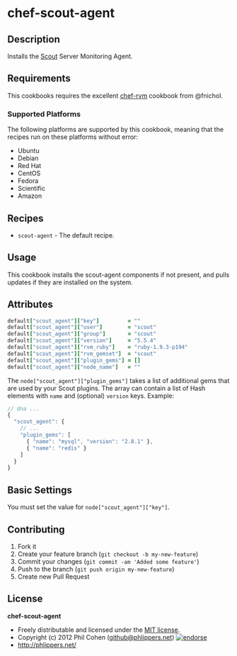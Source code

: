 # chef-scout-agent

## Description

Installs the [Scout](https://scoutapp.com/) Server Monitoring Agent.


## Requirements

This cookbooks requires the excellent [chef-rvm](https://github.com/fnichol/chef-rvm) cookbook from @fnichol.


### Supported Platforms

The following platforms are supported by this cookbook, meaning that the recipes run on these platforms without error:

* Ubuntu
* Debian
* Red Hat
* CentOS
* Fedora
* Scientific
* Amazon


## Recipes

* `scout-agent` - The default recipe.

## Usage

This cookbook installs the scout-agent components if not present, and pulls updates if they are installed on the system.

## Attributes

```ruby
default["scout_agent"]["key"]         = ""
default["scout_agent"]["user"]        = "scout"
default["scout_agent"]["group"]       = "scout"
default["scout_agent"]["version"]     = "5.5.4"
default["scout_agent"]["rvm_ruby"]    = "ruby-1.9.3-p194"
default["scout_agent"]["rvm_gemset"]  = "scout"
default["scout_agent"]["plugin_gems"] = []
default["scout_agent"]["node_name"]   = ""
```

The `node["scout_agent"]["plugin_gems"]` takes a list of additional gems that are used by your Scout plugins. The array can contain a list of Hash elements with `name` and (optional) `version` keys. Example:

```javascript
// dna ...
{
  "scout_agent": {
    // ...
    "plugin_gems": [
      { "name": "mysql", "version": "2.8.1" },
      { "name": "redis" }
    ]
  }
}
```

## Basic Settings

You must set the value for `node["scout_agent"]["key"]`.


## Contributing

1. Fork it
2. Create your feature branch (`git checkout -b my-new-feature`)
3. Commit your changes (`git commit -am 'Added some feature'`)
4. Push to the branch (`git push origin my-new-feature`)
5. Create new Pull Request


## License

**chef-scout-agent**

* Freely distributable and licensed under the [MIT license](http://phlipper.mit-license.org/2012/license.html).
* Copyright (c) 2012 Phil Cohen (github@phlippers.net) [![endorse](http://api.coderwall.com/phlipper/endorsecount.png)](http://coderwall.com/phlipper)
* http://phlippers.net/

